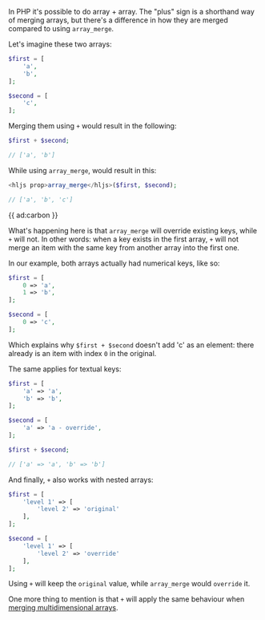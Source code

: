 In PHP it's possible to do array + array. The "plus" sign is a shorthand way of merging arrays, but there's a difference in how they are merged compared to using `array_merge`.

Let's imagine these two arrays:

```php
$first = [
    'a',
    'b',
];

$second = [
    'c',
];
```

Merging them using `+` would result in the following:

```php
$first + $second;

// ['a', 'b']
```

While using `array_merge`, would result in this:

```php
<hljs prop>array_merge</hljs>($first, $second);

// ['a', 'b', 'c']
```

{{ ad:carbon }}

What's happening here is that `array_merge` will override existing keys, while `+` will not. In other words: when a key exists in the first array, `+` will not merge an item with the same key from another array into the first one. 

In our example, both arrays actually had numerical keys, like so:

```php
$first = [
    0 => 'a',
    1 => 'b',
];

$second = [
    0 => 'c',
];
```

Which explains why `$first + $second` doesn't add 'c' as an element: there already is an item with index `0` in the original. 

The same applies for textual keys:

```php
$first = [
    'a' => 'a',
    'b' => 'b',
];

$second = [
    'a' => 'a - override',
];

$first + $second;

// ['a' => 'a', 'b' => 'b']
```

And finally, `+` also works with nested arrays:

```php
$first = [
    'level 1' => [
        'level 2' => 'original'
    ],
];

$second = [
    'level 1' => [
        'level 2' => 'override'
    ],
];
```

Using `+` will keep the `original` value, while `array_merge` would `override` it.

One more thing to mention is that `+` will apply the same behaviour when [merging multidimensional arrays](/blog/merging-multidimensional-arrays-in-php).
